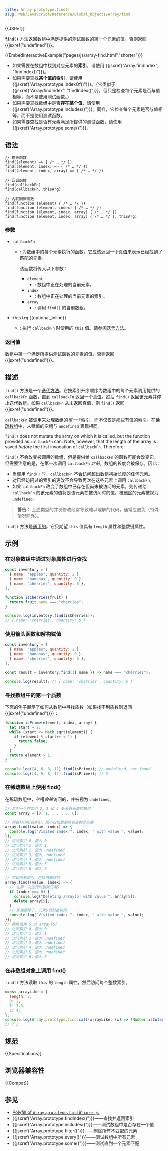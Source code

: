 ```yaml
---
title: Array.prototype.find()
slug: Web/JavaScript/Reference/Global_Objects/Array/find
---
```


{{JSRef}}

**`find()`** 方法返回数组中满足提供的测试函数的第一个元素的值。否则返回 {{jsxref("undefined")}}。

{{EmbedInteractiveExample("pages/js/array-find.html","shorter")}}

- 如果需要在数组中找到对应元素的**索引**，请使用 {{jsxref("Array.findIndex", "findIndex()")}}。
- 如果需要查找**某个值的索引**，请使用 {{jsxref("Array.prototype.indexOf()")}}。（它类似于 {{jsxref("Array/findIndex", "findIndex()")}}，但只是检查每个元素是否与值相等，而不是使用测试函数。）
- 如果需要查找数组中是否**存在某个值**，请使用 {{jsxref("Array.prototype.includes()")}}。同样，它检查每个元素是否与值相等，而不是使用测试函数。
- 如果需要查找是否有元素满足所提供的测试函数，请使用 {{jsxref("Array.prototype.some()")}}。

## 语法

```js-nolint
// 箭头函数
find((element) => { /* … */ })
find((element, index) => { /* … */ })
find((element, index, array) => { /* … */ })

// 回调函数
find(callbackFn)
find(callbackFn, thisArg)

// 内联回调函数
find(function (element) { /* … */ })
find(function (element, index) { /* … */ })
find(function (element, index, array) { /* … */ })
find(function (element, index, array) { /* … */ }, thisArg)
```

### 参数

- `callbackFn`

  - : 为数组中的每个元素执行的函数。它应该返回一个[真值](/zh-CN/docs/Glossary/Truthy)来表示已经找到了匹配的元素。

    该函数将传入以下参数：

    - `element`
      - : 数组中正在处理的当前元素。
    - `index`
      - : 数组中正在处理的当前元素的索引。
    - `array`
      - : 调用 `find()` 的当前数组。

- `thisArg` {{optional_inline}}
  - : 执行 `callbackFn` 时使用的 `this` 值。请参阅[迭代方法](/zh-CN/docs/Web/JavaScript/Reference/Global_Objects/Array#iterative_methods)。

### 返回值

数组中第一个满足所提供测试函数的元素的值，否则返回 {{jsxref("undefined")}}。

## 描述

`find()` 方法是一个[迭代方法](/zh-CN/docs/Web/JavaScript/Reference/Global_Objects/Array#迭代方法)。它按索引升序顺序为数组中的每个元素调用提供的 `callbackFn` 函数，直到 `callbackFn` 返回一个[真值](/zh-CN/docs/Glossary/Truthy)。然后 `find()` 返回该元素并停止迭代数组。如果 `callbackFn` 从未返回真值，则 `find()` 返回 {{jsxref("undefined")}}。

`callbackFn` 被调用来处理数组的*每一个*索引，而不仅仅是那些有值的索引。在[稀疏数组](/zh-CN/docs/Web/JavaScript/Guide/Indexed_collections#稀疏数组)中，未赋值的空槽与 `undefined` 表现相同。

`find()` does not mutate the array on which it is called, but the function provided as `callbackFn` can. Note, however, that the length of the array is saved _before_ the first invocation of `callbackFn`. Therefore:

`find()` 不会改变被调用的数组，但是提供给 `callbackFn` 的函数可能会改变它。但需要注意的是，在第一次调用 `callbackFn` *之前*，数组的长度会被保存。因此：

- 当调用 `find()` 时，`callbackFn` 不会访问超出数组初始长度的任何元素。
- 对已经访问过的索引的更改不会导致再次在这些元素上调用 `callbackFn`。
- 如果 `callbackFn` 改变了数组中已存在但尚未被访问的元素，则传递给 `callbackFn` 的该元素的值将是该元素在被访问时的值。被[删除](/zh-CN/docs/Web/JavaScript/Reference/Operators/delete)的元素被视为 `undefined`。

> **警告：** 上述类型的并发修改经常导致难以理解的代码，通常应避免（特殊情况除外）。

`find()` 方法是[通用的](/zh-CN/docs/Web/JavaScript/Reference/Global_Objects/Array#通用数组方法)。它只期望 `this` 值具有 `length` 属性和整数键属性。

## 示例

### 在对象数组中通过对象属性进行查找

```js
const inventory = [
  { name: "apples", quantity: 2 },
  { name: "bananas", quantity: 0 },
  { name: "cherries", quantity: 5 },
];

function isCherries(fruit) {
  return fruit.name === "cherries";
}

console.log(inventory.find(isCherries));
// { name: 'cherries', quantity: 5 }
```

### 使用箭头函数和解构赋值

```js
const inventory = [
  { name: "apples", quantity: 2 },
  { name: "bananas", quantity: 0 },
  { name: "cherries", quantity: 5 },
];

const result = inventory.find(({ name }) => name === "cherries");

console.log(result); // { name: 'cherries', quantity: 5 }
```

### 寻找数组中的第一个质数

下面的例子展示了如何从数组中寻找质数（如果找不到质数则返回 {{jsxref("undefined")}}）：

```js
function isPrime(element, index, array) {
  let start = 2;
  while (start <= Math.sqrt(element)) {
    if (element % start++ < 1) {
      return false;
    }
  }
  return element > 1;
}

console.log([4, 6, 8, 12].find(isPrime)); // undefined, not found
console.log([4, 5, 8, 12].find(isPrime)); // 5
```

### 在稀疏数组上使用 find()

在稀疏数组中，空槽*会被*访问的，并被视为 `undefined`。

```js
// 声明一个在索引 2、3 和 4 处没有元素的数组
const array = [0, 1, , , , 5, 6];

// 将会打印所有索引，而不仅仅是那些有值的非空槽
array.find((value, index) => {
  console.log("Visited index ", index, " with value ", value);
});
// 访问索引 0，值为 0
// 访问索引 1，值为 1
// 访问索引 2，值为 undefined
// 访问索引 3，值为 undefined
// 访问索引 4，值为 undefined
// 访问索引 5，值为 5
// 访问索引 6，值为 6

// 打印所有索引，包括已删除的
array.find((value, index) => {
  // 在第一次迭代时删除元素5
  if (index === 0) {
    console.log("Deleting array[5] with value ", array[5]);
    delete array[5];
  }
  // 即使删除了，元素5仍然被访问
  console.log("Visited index ", index, " with value ", value);
});
// 删除值为 5 的 array[5]
// 访问索引 0，值为 0
// 访问索引 1，值为 1
// 访问索引 2，值为 undefined
// 访问索引 3，值为 undefined
// 访问索引 4，值为 undefined
// 访问索引 5，值为 undefined
// 访问索引 6，值为 6
```

### 在非数组对象上调用 find()

`find()` 方法读取 `this` 的 `length` 属性，然后访问每个整数索引。

```js
const arrayLike = {
  length: 3,
  0: 2,
  1: 7.3,
  2: 4,
};
console.log(Array.prototype.find.call(arrayLike, (x) => !Number.isInteger(x)));
// 7.3
```

## 规范

{{Specifications}}

## 浏览器兼容性

{{Compat}}

## 参见

- [Polyfill of `Array.prototype.find` in `core-js`](https://github.com/zloirock/core-js#ecmascript-array)
- {{jsxref("Array.prototype.findIndex()")}}——查找并返回索引
- {{jsxref("Array.prototype.includes()")}}——测试数组中是否存在一个值
- {{jsxref("Array.prototype.filter()")}}——删除所有不匹配的元素
- {{jsxref("Array.prototype.every()")}}——测试数组中所有元素
- {{jsxref("Array.prototype.some()")}}——测试直到一个元素匹配
